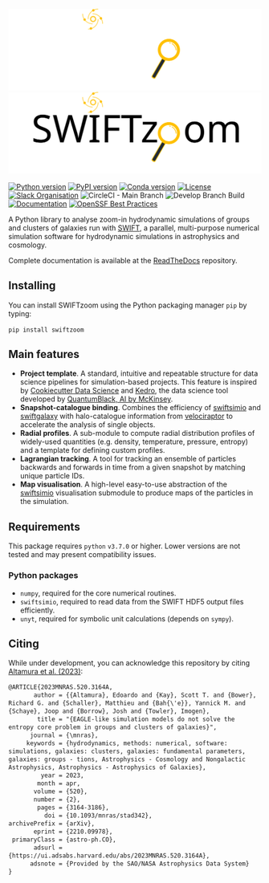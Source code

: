 

![SWIFTzoom Logo Banner - Dark](https://github.com/edoaltamura/swiftzoom/blob/main/.github/workflows/swzoom-banner-dark.SVG#gh-dark-mode-only)
![SWIFTzoom Logo Banner - Light](https://github.com/edoaltamura/swiftzoom/blob/main/.github/workflows/swzoom-banner-light.SVG#gh-light-mode-only)

[![Python version](https://img.shields.io/badge/python-3.8%20%7C%203.9%20%7C%203.10%20%7C%203.11-blue.svg)](https://pypi.org/project/swiftzoom/)
[![PyPI version](https://badge.fury.io/py/swiftzoom.svg)](https://pypi.org/project/swiftzoom/)
[![Conda version](https://img.shields.io/conda/vn/conda-forge/swiftzoom.svg)](https://anaconda.org/conda-forge/swiftzoom)
[![License](https://img.shields.io/badge/license-Apache%202.0-blue.svg)](https://github.com/edoaltamura/swiftzoom/blob/main/LICENSE.md)
[![Slack Organisation](https://img.shields.io/badge/slack-chat-blueviolet.svg?label=SWIFT%20Slack&logo=slack)](https://swiftsim.slack.com)
![CircleCI - Main Branch](https://img.shields.io/circleci/build/github/edoaltamura/swiftzoom/main?label=main)
![Develop Branch Build](https://img.shields.io/circleci/build/github/edoaltamura/swiftzoom/develop?label=develop)
[![Documentation](https://readthedocs.org/projects/swiftzoom/badge/?version=latest)](https://swiftzoom.readthedocs.io/en/latest/?badge=latest)
[![OpenSSF Best Practices](https://www.bestpractices.dev/projects/7769/badge)](https://www.bestpractices.dev/projects/7769)

A Python library to analyse zoom-in hydrodynamic simulations of groups and clusters of galaxies run with [SWIFT](http://swift.dur.ac.uk), a parallel, 
multi-purpose numerical simulation software for hydrodynamic simulations in astrophysics and cosmology.


Complete documentation is available at the [ReadTheDocs](http://swiftzoom.readthedocs.org) repository.

Installing
----------

You can install SWIFTzoom using the Python packaging manager `pip` by typing:

`pip install swiftzoom`

Main features
------------
- **Project template**. A standard, intuitive and repeatable structure for data science pipelines for simulation-based projects. This feature is inspired by [Cookiecutter Data Science](https://github.com/drivendata/cookiecutter-data-science/) and [Kedro](https://github.com/kedro-org/kedro), the data science tool developed by [QuantumBlack, AI by McKinsey](https://www.mckinsey.com/capabilities/quantumblack/how-we-help-clients).
- **Snapshot-catalogue binding**. Combines the efficiency of [swiftsimio](https://github.com/SWIFTSIM/swiftsimio) and [swiftgalaxy](https://github.com/SWIFTSIM/swiftgalaxy) with halo-catalogue information from [velociraptor](https://github.com/SWIFTSIM/velociraptor-python) to accelerate the analysis of single objects.
- **Radial profiles**. A sub-module to compute radial distribution profiles of widely-used quantities (e.g. density, temperature, pressure, entropy) and a template for defining custom profiles.
- **Lagrangian tracking**. A tool for tracking an ensemble of particles backwards and forwards in time from a given snapshot by matching unique particle IDs.
- **Map visualisation**. A high-level easy-to-use abstraction of the [swiftsimio](https://github.com/SWIFTSIM/swiftsimio) visualisation submodule to produce maps of the particles in the simulation. 

Requirements
------------
This package requires `python` `v3.7.0` or higher. Lower versions are not tested and may present compatibility issues.

### Python packages
+ `numpy`, required for the core numerical routines.
+ `swiftsimio`, required to read data from the SWIFT HDF5 output files efficiently.
+ `unyt`, required for symbolic unit calculations (depends on `sympy`).

Citing
----------
While under development, you can acknowledge this repository by citing [Altamura et al. (2023)](https://ui.adsabs.harvard.edu/abs/2023MNRAS.520.3164A/abstract):
```
@ARTICLE{2023MNRAS.520.3164A,
       author = {{Altamura}, Edoardo and {Kay}, Scott T. and {Bower}, Richard G. and {Schaller}, Matthieu and {Bah{\'e}}, Yannick M. and {Schaye}, Joop and {Borrow}, Josh and {Towler}, Imogen},
        title = "{EAGLE-like simulation models do not solve the entropy core problem in groups and clusters of galaxies}",
      journal = {\mnras},
     keywords = {hydrodynamics, methods: numerical, software: simulations, galaxies: clusters, galaxies: fundamental parameters, galaxies: groups - tions, Astrophysics - Cosmology and Nongalactic Astrophysics, Astrophysics - Astrophysics of Galaxies},
         year = 2023,
        month = apr,
       volume = {520},
       number = {2},
        pages = {3164-3186},
          doi = {10.1093/mnras/stad342},
archivePrefix = {arXiv},
       eprint = {2210.09978},
 primaryClass = {astro-ph.CO},
       adsurl = {https://ui.adsabs.harvard.edu/abs/2023MNRAS.520.3164A},
      adsnote = {Provided by the SAO/NASA Astrophysics Data System}
}
```
